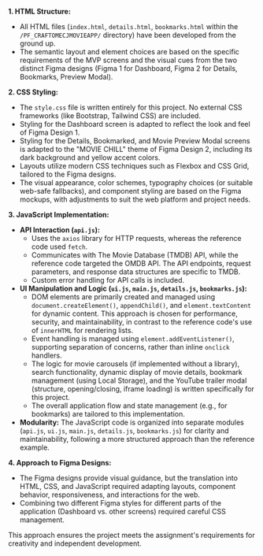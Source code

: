 **1. HTML Structure:**

- All HTML files (`index.html`, `details.html`, `bookmarks.html` within the `/PF_CRAFTOMECJMOVIEAPP/` directory) have been developed from the ground up.
- The semantic layout and element choices are based on the specific requirements of the MVP screens and the visual cues from the two distinct Figma designs (Figma 1 for Dashboard, Figma 2 for Details, Bookmarks, Preview Modal).

**2. CSS Styling:**

- The `style.css` file is written entirely for this project. No external CSS frameworks (like Bootstrap, Tailwind CSS) are included.
- Styling for the Dashboard screen is adapted to reflect the look and feel of Figma Design 1.
- Styling for the Details, Bookmarked, and Movie Preview Modal screens is adapted to the "MOVIE CHILL" theme of Figma Design 2, including its dark background and yellow accent colors.
- Layouts utilize modern CSS techniques such as Flexbox and CSS Grid, tailored to the Figma designs.
- The visual appearance, color schemes, typography choices (or suitable web-safe fallbacks), and component styling are based on the Figma mockups, with adjustments to suit the web platform and project needs.

**3. JavaScript Implementation:**

- **API Interaction (`api.js`):**
  - Uses the `axios` library for HTTP requests, whereas the reference code used `fetch`.
  - Communicates with The Movie Database (TMDB) API, while the reference code targeted the OMDB API. The API endpoints, request parameters, and response data structures are specific to TMDB.
  - Custom error handling for API calls is included.
- **UI Manipulation and Logic (`ui.js`, `main.js`, `details.js`, `bookmarks.js`):**
  - DOM elements are primarily created and managed using `document.createElement()`, `appendChild()`, and `element.textContent` for dynamic content. This approach is chosen for performance, security, and maintainability, in contrast to the reference code's use of `innerHTML` for rendering lists.
  - Event handling is managed using `element.addEventListener()`, supporting separation of concerns, rather than inline `onclick` handlers.
  - The logic for movie carousels (if implemented without a library), search functionality, dynamic display of movie details, bookmark management (using Local Storage), and the YouTube trailer modal (structure, opening/closing, iframe loading) is written specifically for this project.
  - The overall application flow and state management (e.g., for bookmarks) are tailored to this implementation.
- **Modularity:** The JavaScript code is organized into separate modules (`api.js`, `ui.js`, `main.js`, `details.js`, `bookmarks.js`) for clarity and maintainability, following a more structured approach than the reference example.

**4. Approach to Figma Designs:**

- The Figma designs provide visual guidance, but the translation into HTML, CSS, and JavaScript required adapting layouts, component behavior, responsiveness, and interactions for the web.
- Combining two different Figma styles for different parts of the application (Dashboard vs. other screens) required careful CSS management.

This approach ensures the project meets the assignment's requirements for creativity and independent development.
